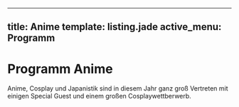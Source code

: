 ---
title: Anime
template: listing.jade
active_menu: Programm
----

# Programm Anime
Anime, Cosplay und Japanistik sind in diesem Jahr ganz groß Vertreten mit einigen Special Guest und einem großen Cosplaywettberwerb.
